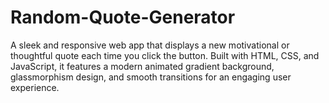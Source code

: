 # Random-Quote-Generator
A sleek and responsive web app that displays a new motivational or thoughtful quote each time you click the button. Built with HTML, CSS, and JavaScript, it features a modern animated gradient background, glassmorphism design, and smooth transitions for an engaging user experience.
